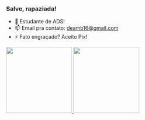 ### Salve, rapaziada! 

- 🌱 Estudante de ADS!
- 📫 Email pra contato: deamb16@gmail.com
- ⚡ Fato engraçado? Aceito Pix!
<div align="left">
  <a href="https://github.com/Dre-16">
  <img height="180em" src="https://github-readme-stats.vercel.app/api?username=Dre-16&show_icons=true&theme=merko&include_all_commits=true&count_private=true"/>
  <img height="180em" src="https://github-readme-stats.vercel.app/api/top-langs/?username=Dre-16&layout=compact&langs_count=7&theme=merko"/>
</div>
